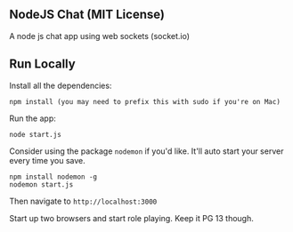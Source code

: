 ## NodeJS Chat (MIT License)

A node js chat app using web sockets (socket.io)

## Run Locally

Install all the dependencies:

    npm install (you may need to prefix this with sudo if you're on Mac)

Run the app:

    node start.js

Consider using the package `nodemon` if you'd like. It'll auto start your server
every time you save.

    npm install nodemon -g
    nodemon start.js

Then navigate to `http://localhost:3000`

Start up two browsers and start role playing. Keep it PG 13 though.
